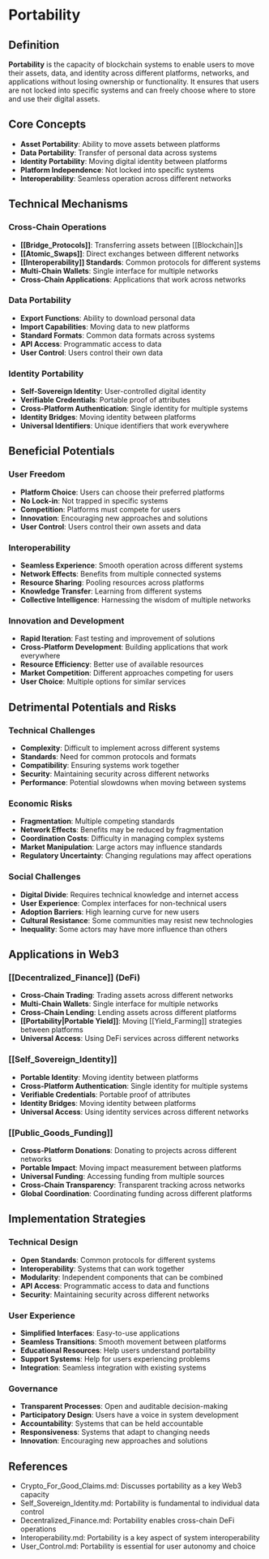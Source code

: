 # Portability

## Definition

**Portability** is the capacity of blockchain systems to enable users to move their assets, data, and identity across different platforms, networks, and applications without losing ownership or functionality. It ensures that users are not locked into specific systems and can freely choose where to store and use their digital assets.

## Core Concepts

- **Asset Portability**: Ability to move assets between platforms
- **Data Portability**: Transfer of personal data across systems
- **Identity Portability**: Moving digital identity between platforms
- **Platform Independence**: Not locked into specific systems
- **Interoperability**: Seamless operation across different networks

## Technical Mechanisms

### Cross-Chain Operations
- **[[Bridge_Protocols]]**: Transferring assets between [[Blockchain]]s
- **[[Atomic_Swaps]]**: Direct exchanges between different networks
- **[[Interoperability]] Standards**: Common protocols for different systems
- **Multi-Chain Wallets**: Single interface for multiple networks
- **Cross-Chain Applications**: Applications that work across networks

### Data Portability
- **Export Functions**: Ability to download personal data
- **Import Capabilities**: Moving data to new platforms
- **Standard Formats**: Common data formats across systems
- **API Access**: Programmatic access to data
- **User Control**: Users control their own data

### Identity Portability
- **Self-Sovereign Identity**: User-controlled digital identity
- **Verifiable Credentials**: Portable proof of attributes
- **Cross-Platform Authentication**: Single identity for multiple systems
- **Identity Bridges**: Moving identity between platforms
- **Universal Identifiers**: Unique identifiers that work everywhere

## Beneficial Potentials

### User Freedom
- **Platform Choice**: Users can choose their preferred platforms
- **No Lock-in**: Not trapped in specific systems
- **Competition**: Platforms must compete for users
- **Innovation**: Encouraging new approaches and solutions
- **User Control**: Users control their own assets and data

### Interoperability
- **Seamless Experience**: Smooth operation across different systems
- **Network Effects**: Benefits from multiple connected systems
- **Resource Sharing**: Pooling resources across platforms
- **Knowledge Transfer**: Learning from different systems
- **Collective Intelligence**: Harnessing the wisdom of multiple networks

### Innovation and Development
- **Rapid Iteration**: Fast testing and improvement of solutions
- **Cross-Platform Development**: Building applications that work everywhere
- **Resource Efficiency**: Better use of available resources
- **Market Competition**: Different approaches competing for users
- **User Choice**: Multiple options for similar services

## Detrimental Potentials and Risks

### Technical Challenges
- **Complexity**: Difficult to implement across different systems
- **Standards**: Need for common protocols and formats
- **Compatibility**: Ensuring systems work together
- **Security**: Maintaining security across different networks
- **Performance**: Potential slowdowns when moving between systems

### Economic Risks
- **Fragmentation**: Multiple competing standards
- **Network Effects**: Benefits may be reduced by fragmentation
- **Coordination Costs**: Difficulty in managing complex systems
- **Market Manipulation**: Large actors may influence standards
- **Regulatory Uncertainty**: Changing regulations may affect operations

### Social Challenges
- **Digital Divide**: Requires technical knowledge and internet access
- **User Experience**: Complex interfaces for non-technical users
- **Adoption Barriers**: High learning curve for new users
- **Cultural Resistance**: Some communities may resist new technologies
- **Inequality**: Some actors may have more influence than others

## Applications in Web3

### [[Decentralized_Finance]] (DeFi)
- **Cross-Chain Trading**: Trading assets across different networks
- **Multi-Chain Wallets**: Single interface for multiple networks
- **Cross-Chain Lending**: Lending assets across different platforms
- **[[Portability|Portable Yield]]**: Moving [[Yield_Farming]] strategies between platforms
- **Universal Access**: Using DeFi services across different networks

### [[Self_Sovereign_Identity]]
- **Portable Identity**: Moving identity between platforms
- **Cross-Platform Authentication**: Single identity for multiple systems
- **Verifiable Credentials**: Portable proof of attributes
- **Identity Bridges**: Moving identity between platforms
- **Universal Access**: Using identity services across different networks

### [[Public_Goods_Funding]]
- **Cross-Platform Donations**: Donating to projects across different networks
- **Portable Impact**: Moving impact measurement between platforms
- **Universal Funding**: Accessing funding from multiple sources
- **Cross-Chain Transparency**: Transparent tracking across networks
- **Global Coordination**: Coordinating funding across different platforms

## Implementation Strategies

### Technical Design
- **Open Standards**: Common protocols for different systems
- **Interoperability**: Systems that can work together
- **Modularity**: Independent components that can be combined
- **API Access**: Programmatic access to data and functions
- **Security**: Maintaining security across different networks

### User Experience
- **Simplified Interfaces**: Easy-to-use applications
- **Seamless Transitions**: Smooth movement between platforms
- **Educational Resources**: Help users understand portability
- **Support Systems**: Help for users experiencing problems
- **Integration**: Seamless integration with existing systems

### Governance
- **Transparent Processes**: Open and auditable decision-making
- **Participatory Design**: Users have a voice in system development
- **Accountability**: Systems that can be held accountable
- **Responsiveness**: Systems that adapt to changing needs
- **Innovation**: Encouraging new approaches and solutions

## References
- Crypto_For_Good_Claims.md: Discusses portability as a key Web3 capacity
- Self_Sovereign_Identity.md: Portability is fundamental to individual data control
- Decentralized_Finance.md: Portability enables cross-chain DeFi operations
- Interoperability.md: Portability is a key aspect of system interoperability
- User_Control.md: Portability is essential for user autonomy and choice
